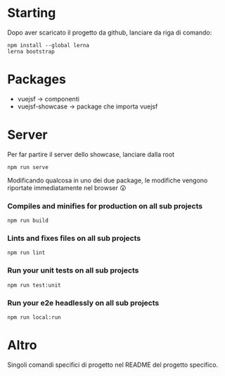 # Starting

Dopo aver scaricato il progetto da github, lanciare da riga di comando:

```
npm install --global lerna
lerna bootstrap
```

# Packages

- vuejsf -> componenti
- vuejsf-showcase -> package che importa vuejsf

# Server

Per far partire il server dello showcase, lanciare dalla root

```
npm run serve
```

Modificando qualcosa in uno dei due package, le modifiche vengono riportate immediatamente nel browser :astonished:


### Compiles and minifies for production on all sub projects
```
npm run build
```

### Lints and fixes files on all sub projects
```
npm run lint
```

### Run your unit tests on all sub projects
```
npm run test:unit
```

### Run your e2e headlessly on all sub projects
```
npm run local:run
```

# Altro

Singoli comandi specifici di progetto nel README del progetto specifico.



